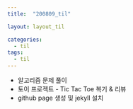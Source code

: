 ```yaml
---
title:  "200809_til"

layout: layout_til

categories:
  - til
tags:
  - til
---
```

- 알고리즘 문제 풀이
- 토이 프로젝트 - Tic Tac Toe 복기 & 리뷰
- github page 생성 및 jekyll 설치